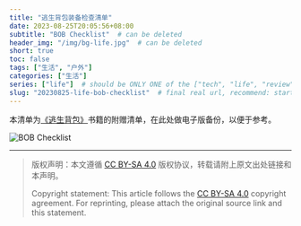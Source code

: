 ```yaml
---
title: "逃生背包装备检查清单"
date: 2023-08-25T20:05:56+08:00
subtitle: "BOB Checklist"  # can be deleted
header_img: "/img/bg-life.jpg"  # can be deleted
short: true
toc: false
tags: ["生活", "户外"]
categories: ["生活"]
series: ["life"]  # should be ONLY ONE of the ["tech", "life", "review"]
slug: "20230825-life-bob-checklist"  # final real url, recommend: start by date, follow lower case words with hyphen splitter. E.g., `20230316-text-title`
---
```


本清单为[《逃生背包》](/posts/20230802-review-book-bob)书籍的附赠清单，在此处做电子版备份，以便于参考。

![BOB Checklist](/img/posts/20230825-bob.png)

---

> 版权声明：本文遵循 [CC BY-SA 4.0](https://creativecommons.org/licenses/by-sa/4.0/deed.zh) 版权协议，转载请附上原文出处链接和本声明。
>
> Copyright statement: This article follows the [CC BY-SA 4.0](https://creativecommons.org/licenses/by-sa/4.0/deed.en) copyright agreement. For reprinting, please attach the original source link and this statement.
